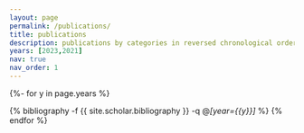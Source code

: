 ```yaml
---
layout: page
permalink: /publications/
title: publications
description: publications by categories in reversed chronological order. generated by jekyll-scholar.
years: [2023,2021]
nav: true
nav_order: 1
---
```

<!-- _pages/publications.md -->
<div class="publications">

{%- for y in page.years %}
  <!-- <h3 class="year">{{y}}</h3> -->
  {% bibliography -f {{ site.scholar.bibliography }} -q @*[year={{y}}]* %}
{% endfor %}

</div>
